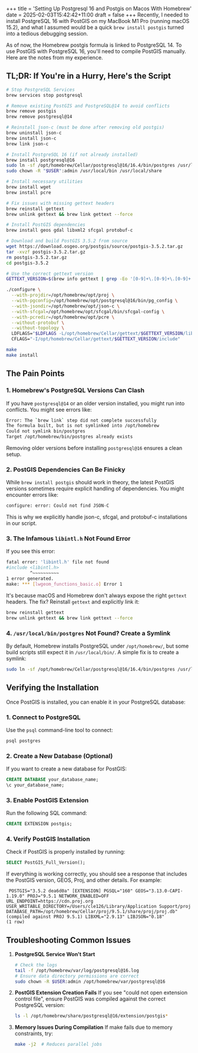 +++
title = 'Setting Up Postgresql 16 and Postgis on Macos With Homebrew'
date = 2025-02-03T15:42:42+11:00
draft = false
+++
Recently, I needed to install PostgreSQL 16 with PostGIS on my MacBook M1 Pro (running macOS 15.2), and what I assumed would be a quick `brew install postgis` turned into a tedious debugging session.

As of now, the Homebrew postgis formula is linked to PostgreSQL 14. To use PostGIS with PostgreSQL 16, you'll need to compile PostGIS manually. Here are the notes from my experience.

## TL;DR: If You're in a Hurry, Here's the Script

```bash
# Stop PostgreSQL Services
brew services stop postgresql

# Remove existing PostGIS and PostgreSQL@14 to avoid conflicts
brew remove postgis
brew remove postgresql@14

# Reinstall json-c (must be done after removing old postgis)
brew uninstall json-c
brew install json-c
brew link json-c

# Install PostgreSQL 16 (if not already installed)
brew install postgresql@16
sudo ln -sf /opt/homebrew/Cellar/postgresql@16/16.4/bin/postgres /usr/local/bin/postgres
sudo chown -R "$USER":admin /usr/local/bin /usr/local/share

# Install necessary utilities
brew install wget
brew install pcre

# Fix issues with missing gettext headers
brew reinstall gettext
brew unlink gettext && brew link gettext --force

# Install PostGIS dependencies
brew install geos gdal libxml2 sfcgal protobuf-c

# Download and build PostGIS 3.5.2 from source
wget https://download.osgeo.org/postgis/source/postgis-3.5.2.tar.gz
tar -xvzf postgis-3.5.2.tar.gz
rm postgis-3.5.2.tar.gz
cd postgis-3.5.2

# Use the correct gettext version
GETTEXT_VERSION=$(brew info gettext | grep -Eo '[0-9]+\.[0-9]+\.[0-9]+' | head -1)

./configure \
  --with-projdir=/opt/homebrew/opt/proj \
  --with-pgconfig=/opt/homebrew/opt/postgresql@16/bin/pg_config \
  --with-jsondir=/opt/homebrew/opt/json-c \
  --with-sfcgal=/opt/homebrew/opt/sfcgal/bin/sfcgal-config \
  --with-pcredir=/opt/homebrew/opt/pcre \
  --without-protobuf \
  --without-topology \
  LDFLAGS="$LDFLAGS -L/opt/homebrew/Cellar/gettext/$GETTEXT_VERSION/lib" \
  CFLAGS="-I/opt/homebrew/Cellar/gettext/$GETTEXT_VERSION/include"

make
make install
```

## The Pain Points

### 1. **Homebrew's PostgreSQL Versions Can Clash**

If you have `postgresql@14` or an older version installed, you might run into conflicts. You might see errors like:

```bash
Error: The `brew link` step did not complete successfully
The formula built, but is not symlinked into /opt/homebrew
Could not symlink bin/postgres
Target /opt/homebrew/bin/postgres already exists
```

Removing older versions before installing `postgresql@16` ensures a clean setup.

### 2. **PostGIS Dependencies Can Be Finicky**

While `brew install postgis` should work in theory, the latest PostGIS versions sometimes require explicit handling of dependencies. You might encounter errors like:

```bash
configure: error: Could not find JSON-C
```

This is why we explicitly handle json-c, sfcgal, and protobuf-c installations in our script.

### 3. **The Infamous `libintl.h` Not Found Error**

If you see this error:

```bash
fatal error: 'libintl.h' file not found
#include <libintl.h>
         ^~~~~~~~~~~
1 error generated.
make: *** [lwgeom_functions_basic.o] Error 1
```

It's because macOS and Homebrew don't always expose the right `gettext` headers. The fix? Reinstall `gettext` and explicitly link it:

```bash
brew reinstall gettext
brew unlink gettext && brew link gettext --force
```

### 4. **`/usr/local/bin/postgres` Not Found? Create a Symlink**

By default, Homebrew installs PostgreSQL under `/opt/homebrew/`, but some build scripts still expect it in `/usr/local/bin/`. A simple fix is to create a symlink:

```bash
sudo ln -sf /opt/homebrew/Cellar/postgresql@16/16.4/bin/postgres /usr/local/bin/postgres
```

## Verifying the Installation

Once PostGIS is installed, you can enable it in your PostgreSQL database:

### 1. Connect to PostgreSQL

Use the `psql` command-line tool to connect:

```bash
psql postgres
```

### 2. Create a New Database (Optional)

If you want to create a new database for PostGIS:

```sql
CREATE DATABASE your_database_name;
\c your_database_name;
```

### 3. Enable PostGIS Extension

Run the following SQL command:

```sql
CREATE EXTENSION postgis;
```

### 4. Verify PostGIS Installation

Check if PostGIS is properly installed by running:

```sql
SELECT PostGIS_Full_Version();
```

If everything is working correctly, you should see a response that includes the PostGIS version, GEOS, Proj, and other details. For example:

```shell
 POSTGIS="3.5.2 dea6d0a" [EXTENSION] PGSQL="160" GEOS="3.13.0-CAPI-1.19.0" PROJ="9.5.1 NETWORK_ENABLED=OFF URL_ENDPOINT=https://cdn.proj.org USER_WRITABLE_DIRECTORY=/Users/cle126/Library/Application Support/proj DATABASE_PATH=/opt/homebrew/Cellar/proj/9.5.1/share/proj/proj.db" (compiled against PROJ 9.5.1) LIBXML="2.9.13" LIBJSON="0.18"
(1 row)
```

## Troubleshooting Common Issues

1. **PostgreSQL Service Won't Start**

   ```bash
   # Check the logs
   tail -f /opt/homebrew/var/log/postgresql@16.log
   # Ensure data directory permissions are correct
   sudo chown -R $USER:admin /opt/homebrew/var/postgresql@16
   ```

2. **PostGIS Extension Creation Fails**
   If you see "could not open extension control file", ensure PostGIS was compiled against the correct PostgreSQL version:

   ```bash
   ls -l /opt/homebrew/share/postgresql@16/extension/postgis*
   ```

3. **Memory Issues During Compilation**
   If make fails due to memory constraints, try:

   ```bash
   make -j2  # Reduces parallel jobs
   ```
